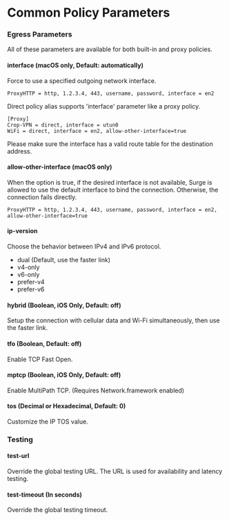 # Common Policy Parameters

### Egress Parameters

All of these parameters are available for both built-in and proxy policies.

#### interface (macOS only, Default: automatically)

Force to use a specified outgoing network interface.

```
ProxyHTTP = http, 1.2.3.4, 443, username, password, interface = en2
```

Direct policy alias supports 'interface' parameter like a proxy policy.

```
[Proxy]
Crop-VPN = direct, interface = utun0
WiFi = direct, interface = en2, allow-other-interface=true
```

Please make sure the interface has a valid route table for the destination address.

#### allow-other-interface (macOS only)

When the option is true, if the desired interface is not available, Surge is allowed to use the default interface to bind the connection. Otherwise, the connection fails directly.

```
ProxyHTTP = http, 1.2.3.4, 443, username, password, interface = en2, allow-other-interface=true
```

#### ip-version

Choose the behavior between IPv4 and IPv6 protocol.

- dual (Default, use the faster link)
- v4-only
- v6-only
- prefer-v4
- prefer-v6

#### hybrid (Boolean, iOS Only, Default: off)

Setup the connection with cellular data and Wi-Fi simultaneously, then use the faster link.

#### tfo (Boolean, Default: off)

Enable TCP Fast Open.

#### mptcp (Boolean, iOS Only, Default: off)

Enable MultiPath TCP. (Requires Network.framework enabled)

#### tos (Decimal or Hexadecimal, Default: 0)

Customize the IP TOS value.

### Testing

#### test-url

Override the global testing URL. The URL is used for availability and latency testing.

#### test-timeout (In seconds)
 
Override the global testing timeout.

